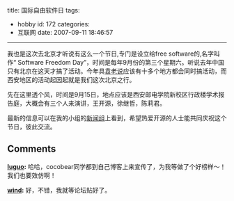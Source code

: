 title: 国际自由软件日
tags:
  - hobby
id: 172
categories:
  - 互联网
date: 2007-09-11 18:46:57
---

我也是这次去北京才听说有这么一个节日,专门是设立给free software的,名字叫作“ Software Freedom Day”，时间是每年9月份的第三个星期六。听说去年中国只有北京在这天才搞了活动。今年具[袁老说](http://blog.csdn.net/yuanmeng001/archive/2007/09/09/1777989.aspx)应该有十多个地方都会同时搞活动，而西安地区的活动起因起就是我们这次北京之行。

先在这里透个风，时间是9月15日，地点应该是西安邮电学院新校区行政楼学术报告庭，大概会有三个人来演讲，王开源，徐继哲，陈莉君。

最新的信息可以在我的小组的[新闻组](http://www.xiyoulinux.cn)上看到，希望热爱开源的人士能共同庆祝这个节日，彼此交流。
## Comments

**[luguo](#1630 "2007-09-11 19:12:29"):** 哈哈，cocobear同学都到自己博客上来宣传了，为我等做了个好榜样～！我们也要效仿啊！

**[wind](#1632 "2007-09-11 21:20:05"):** 好，不错，我就等论坛贴好了。

